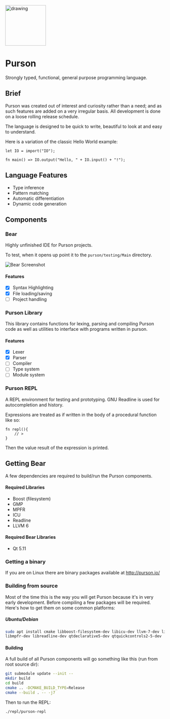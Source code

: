 <a href="http://purson.io/"><img src="http://purson.io/img/lions-head.png" alt="drawing" width="128"/></a>

# Purson
Strongly typed, functional, general purpose programming language.

## Brief
Purson was created out of interest and curiosity rather than a need; and as such 
features are added on a very irregular basis. All development is done on a loose
rolling release schedule.

The language is designed to be quick to write, beautiful to look at and easy to understand.

Here is a variation of the classic Hello World example:

```
let IO = import("IO");

fn main() => IO.output("Hello, " + IO.input() + "!");
```

## Language Features

- Type inference
- Pattern matching
- Automatic differentiation
- Dynamic code generation

## Components

### Bear
Highly unfinished IDE for Purson projects.

To test, when it opens up point it to the `purson/testing/Main` directory.

![Bear Screenshot](http://purson.io/img/bearEarly.png)

#### Features

- [X] Syntax Highlighting 
- [X] File loading/saving
- [ ] Project handling

### Purson Library
This library contains functions for lexing, parsing and compiling Purson code as well as utilities to interface with programs written in purson.

#### Features

- [X] Lexer
- [X] Parser
- [ ] Compiler
- [ ] Type system
- [ ] Module system

### Purson REPL
A REPL environment for testing and prototyping. GNU Readline is used for 
autocompletion and history.
  
Expressions are treated as if written in the body of a procedural function like so:

```
fn repl(){
	// > 
}
```

Then the value result of the expression is printed.

## Getting Bear

A few dependencies are required to build/run the Purson components.

#### Required Libraries

* Boost (filesystem)
* GMP
* MPFR
* ICU
* Readline
* LLVM 6

#### Required Bear Libraries

* Qt 5.11

### Getting a binary

If you are on Linux there are binary packages available at http://purson.io/

### Building from source

Most of the time this is the way you will get Purson because it's in very early development. Before compiling a few packages will be required. Here's how to get them on some common platforms:

##### Ubuntu/Debian
```bash
sudo apt install cmake libboost-filesystem-dev libicu-dev llvm-7-dev libgmp-dev \
libmpfr-dev libreadline-dev qtdeclarative5-dev qtquickcontrols2-5-dev
```

#### Building

A full build of all Purson components will go something like this (run from root source dir):

```bash
git submodule update --init --
mkdir build
cd build
cmake .. -DCMAKE_BUILD_TYPE=Release
cmake --build . -- -j7
```

Then to run the REPL:
```bash
./repl/purson-repl
```
